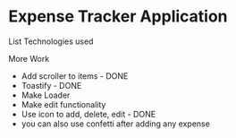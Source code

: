 # Expense Tracker Application

List Technologies used

More Work

- Add scroller to items - DONE
- Toastify - DONE
- Make Loader
- Make edit functionality
- Use icon to add, delete, edit - DONE
- you can also use confetti after adding any expense
